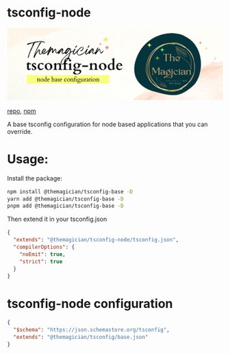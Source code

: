 # tsconfig-node

![the magician tsconfig-node banner](./imgs/banner.png)

[repo](https://github.com/TheMagicianDev/tsconfig), [npm](https://www.npmjs.com/package/@themagician/tsconfig-node)

A base tsconfig configuration for node based applications that you can override.

# Usage:

Install the package:

```sh
npm install @themagician/tsconfig-base -D
yarn add @themagician/tsconfig-base -D
pnpm add @themagician/tsconfig-base -D
```

Then extend it in your tsconfig.json

```json
{
  "extends": "@themagician/tsconfig-node/tsconfig.json",
  "compilerOptions": {
    "noEmit": true,
    "strict": true
  }
}
```
# tsconfig-node configuration


```json
{
  "$schema": "https://json.schemastore.org/tsconfig",
  "extends": "@themagician/tsconfig/base.json"
}
```
